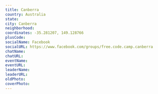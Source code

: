 ```yaml
---
title: Canberra
country: Australia
state: 
city: Canberra
neighborhood: 
coordinates: -35.281207, 149.128766
plusCode:
socialName: Facebook
socialURL: https://www.facebook.com/groups/free.code.camp.canberra
chatName:
chatURL:
eventName:
eventURL:
leaderName:
leaderURL:
oldPhoto: 
coverPhoto:
---
```

